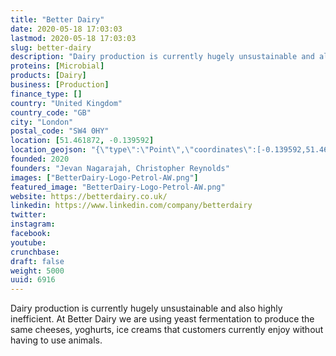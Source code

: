 ```yaml
---
title: "Better Dairy"
date: 2020-05-18 17:03:03
lastmod: 2020-05-18 17:03:03
slug: better-dairy
description: "Dairy production is currently hugely unsustainable and also highly inefficient. At Better Dairy we are using yeast fermentation to produce the same cheeses, yoghurts, ice creams that customers currently enjoy without having to use animals."
proteins: [Microbial]
products: [Dairy]
business: [Production]
finance_type: []
country: "United Kingdom"
country_code: "GB"
city: "London"
postal_code: "SW4 0HY"
location: [51.461872, -0.139592]
location_geojson: "{\"type\":\"Point\",\"coordinates\":[-0.139592,51.461872]}"
founded: 2020
founders: "Jevan Nagarajah, Christopher Reynolds"
images: ["BetterDairy-Logo-Petrol-AW.png"]
featured_image: "BetterDairy-Logo-Petrol-AW.png"
website: https://betterdairy.co.uk/
linkedin: https://www.linkedin.com/company/betterdairy
twitter: 
instagram: 
facebook: 
youtube: 
crunchbase: 
draft: false
weight: 5000
uuid: 6916
---
```

Dairy production is currently hugely unsustainable and also highly inefficient. At Better Dairy we are using yeast fermentation to produce the same cheeses, yoghurts, ice creams that customers currently enjoy without having to use animals.
